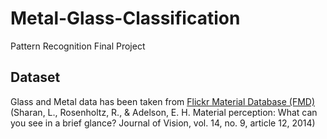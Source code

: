 # Metal-Glass-Classification
Pattern Recognition Final Project

## Dataset
Glass and Metal data has been taken from [Flickr Material Database (FMD)](http://people.csail.mit.edu/celiu/CVPR2010/FMD/index.html)
(Sharan, L., Rosenholtz, R., & Adelson, E. H. Material perception: What can you see in a brief glance? Journal of Vision, vol. 14, no. 9, article 12, 2014)
